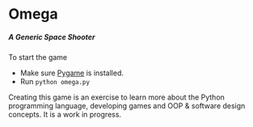 # Omega
##### A Generic Space Shooter
To start the game
+ Make sure [Pygame](http://pygame.org/wiki/GettingStarted) is installed.
+ Run `python omega.py`

Creating this game is an exercise to learn more about the Python programming language, developing games and OOP & software design concepts. It is a work in progress.
